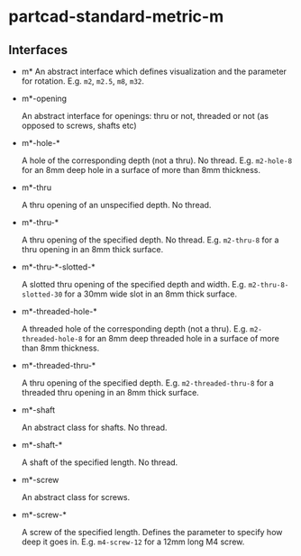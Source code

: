 # partcad-standard-metric-m

## Interfaces

* m\*
  An abstract interface which defines visualization and the parameter for rotation.
  E.g. ``m2``, ``m2.5``, ``m8``, ``m32``.

* m\*-opening

  An abstract interface for openings: thru or not, threaded or not (as opposed to screws, shafts etc)

* m\*-hole-\*

  A hole of the corresponding depth (not a thru). No thread.
  E.g. ``m2-hole-8`` for an 8mm deep hole in a surface of more than 8mm thickness.

* m\*-thru

  A thru opening of an unspecified depth. No thread.

* m\*-thru-\*

  A thru opening of the specified depth. No thread.
  E.g. ``m2-thru-8`` for a thru opening in an 8mm thick surface.

* m\*-thru-\*-slotted-\*

  A slotted thru opening of the specified depth and width.
  E.g. ``m2-thru-8-slotted-30`` for a 30mm wide slot in an 8mm thick surface.

* m\*-threaded-hole-\*

  A threaded hole of the corresponding depth (not a thru).
  E.g. ``m2-threaded-hole-8`` for an 8mm deep threaded hole in a surface of more than 8mm thickness.

* m\*-threaded-thru-\*

  A thru opening of the specified depth.
  E.g. ``m2-threaded-thru-8`` for a threaded thru opening in an 8mm thick surface.

* m\*-shaft

  An abstract class for shafts. No thread.

* m\*-shaft-\*

  A shaft of the specified length. No thread.

* m\*-screw

  An abstract class for screws.

* m\*-screw-\*

  A screw of the specified length. Defines the parameter to specify how deep it goes in.
  E.g. ``m4-screw-12`` for a 12mm long M4 screw.
